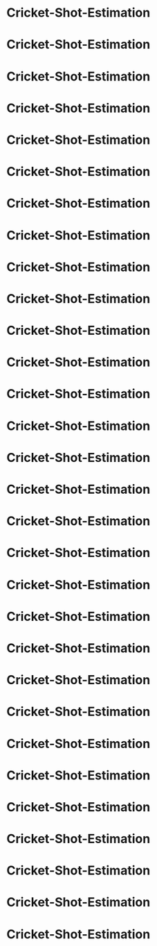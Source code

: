 # Cricket-Shot-Estimation
# Cricket-Shot-Estimation
# Cricket-Shot-Estimation
# Cricket-Shot-Estimation
# Cricket-Shot-Estimation
# Cricket-Shot-Estimation
# Cricket-Shot-Estimation
# Cricket-Shot-Estimation
# Cricket-Shot-Estimation
# Cricket-Shot-Estimation
# Cricket-Shot-Estimation
# Cricket-Shot-Estimation
# Cricket-Shot-Estimation
# Cricket-Shot-Estimation
# Cricket-Shot-Estimation
# Cricket-Shot-Estimation
# Cricket-Shot-Estimation
# Cricket-Shot-Estimation
# Cricket-Shot-Estimation
# Cricket-Shot-Estimation
# Cricket-Shot-Estimation
# Cricket-Shot-Estimation
# Cricket-Shot-Estimation
# Cricket-Shot-Estimation
# Cricket-Shot-Estimation
# Cricket-Shot-Estimation
# Cricket-Shot-Estimation
# Cricket-Shot-Estimation
# Cricket-Shot-Estimation
# Cricket-Shot-Estimation
